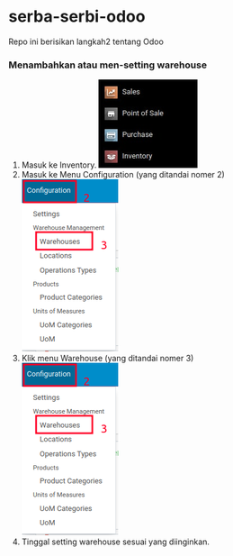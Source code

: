 # serba-serbi-odoo
Repo ini berisikan langkah2 tentang Odoo


### Menambahkan atau men-setting warehouse
1. Masuk ke Inventory.  ![inventory](/src/image/odoo-001.jpg)
2. Masuk ke Menu Configuration (yang ditandai nomer 2)  ![inventory](/src/image/odoo-002.png)
3. Klik menu Warehouse (yang ditandai nomer 3)  ![inventory](/src/image/odoo-002.png)
4. Tinggal setting warehouse sesuai yang diinginkan.
